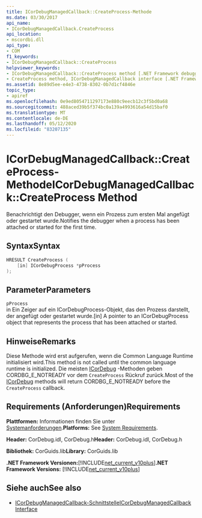 ```yaml
---
title: ICorDebugManagedCallback::CreateProcess-Methode
ms.date: 03/30/2017
api_name:
- ICorDebugManagedCallback.CreateProcess
api_location:
- mscordbi.dll
api_type:
- COM
f1_keywords:
- ICorDebugManagedCallback::CreateProcess
helpviewer_keywords:
- ICorDebugManagedCallback::CreateProcess method [.NET Framework debugging]
- CreateProcess method, ICorDebugManagedCallback interface [.NET Framework debugging]
ms.assetid: 8e89d5ee-e4e3-4738-8302-0b7d1cf4846e
topic_type:
- apiref
ms.openlocfilehash: 0e9ed8054711297173e880c9eecb12c3f5bd0a68
ms.sourcegitcommit: 488aced39b5f374bc0a139a4993616a54d15baf0
ms.translationtype: MT
ms.contentlocale: de-DE
ms.lasthandoff: 05/12/2020
ms.locfileid: "83207135"
---
```

# <a name="icordebugmanagedcallbackcreateprocess-method"></a><span data-ttu-id="31f8a-102">ICorDebugManagedCallback::CreateProcess-Methode</span><span class="sxs-lookup"><span data-stu-id="31f8a-102">ICorDebugManagedCallback::CreateProcess Method</span></span>
<span data-ttu-id="31f8a-103">Benachrichtigt den Debugger, wenn ein Prozess zum ersten Mal angefügt oder gestartet wurde.</span><span class="sxs-lookup"><span data-stu-id="31f8a-103">Notifies the debugger when a process has been attached or started for the first time.</span></span>  
  
## <a name="syntax"></a><span data-ttu-id="31f8a-104">Syntax</span><span class="sxs-lookup"><span data-stu-id="31f8a-104">Syntax</span></span>  
  
```cpp  
HRESULT CreateProcess (  
    [in] ICorDebugProcess *pProcess  
);  
```  
  
## <a name="parameters"></a><span data-ttu-id="31f8a-105">Parameter</span><span class="sxs-lookup"><span data-stu-id="31f8a-105">Parameters</span></span>  
 `pProcess`  
 <span data-ttu-id="31f8a-106">in Ein Zeiger auf ein ICorDebugProcess-Objekt, das den Prozess darstellt, der angefügt oder gestartet wurde.</span><span class="sxs-lookup"><span data-stu-id="31f8a-106">[in] A pointer to an ICorDebugProcess object that represents the process that has been attached or started.</span></span>  
  
## <a name="remarks"></a><span data-ttu-id="31f8a-107">Hinweise</span><span class="sxs-lookup"><span data-stu-id="31f8a-107">Remarks</span></span>  
 <span data-ttu-id="31f8a-108">Diese Methode wird erst aufgerufen, wenn die Common Language Runtime initialisiert wird.</span><span class="sxs-lookup"><span data-stu-id="31f8a-108">This method is not called until the common language runtime is initialized.</span></span> <span data-ttu-id="31f8a-109">Die meisten [ICorDebug](icordebug-interface.md) -Methoden geben CORDBG_E_NOTREADY vor dem `CreateProcess` Rückruf zurück.</span><span class="sxs-lookup"><span data-stu-id="31f8a-109">Most of the [ICorDebug](icordebug-interface.md) methods will return CORDBG_E_NOTREADY before the `CreateProcess` callback.</span></span>  
  
## <a name="requirements"></a><span data-ttu-id="31f8a-110">Requirements (Anforderungen)</span><span class="sxs-lookup"><span data-stu-id="31f8a-110">Requirements</span></span>  
 <span data-ttu-id="31f8a-111">**Plattformen:** Informationen finden Sie unter [Systemanforderungen](../../get-started/system-requirements.md).</span><span class="sxs-lookup"><span data-stu-id="31f8a-111">**Platforms:** See [System Requirements](../../get-started/system-requirements.md).</span></span>  
  
 <span data-ttu-id="31f8a-112">**Header:** CorDebug.idl, CorDebug.h</span><span class="sxs-lookup"><span data-stu-id="31f8a-112">**Header:** CorDebug.idl, CorDebug.h</span></span>  
  
 <span data-ttu-id="31f8a-113">**Bibliothek:** CorGuids.lib</span><span class="sxs-lookup"><span data-stu-id="31f8a-113">**Library:** CorGuids.lib</span></span>  
  
 <span data-ttu-id="31f8a-114">**.NET Framework Versionen:**[!INCLUDE[net_current_v10plus](../../../../includes/net-current-v10plus-md.md)]</span><span class="sxs-lookup"><span data-stu-id="31f8a-114">**.NET Framework Versions:** [!INCLUDE[net_current_v10plus](../../../../includes/net-current-v10plus-md.md)]</span></span>  
  
## <a name="see-also"></a><span data-ttu-id="31f8a-115">Siehe auch</span><span class="sxs-lookup"><span data-stu-id="31f8a-115">See also</span></span>

- [<span data-ttu-id="31f8a-116">ICorDebugManagedCallback-Schnittstelle</span><span class="sxs-lookup"><span data-stu-id="31f8a-116">ICorDebugManagedCallback Interface</span></span>](icordebugmanagedcallback-interface.md)
